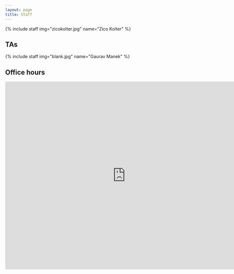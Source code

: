 ```yaml
---
layout: page
title: Staff
---
```


{% include staff img="zicokolter.jpg" name="Zico Kolter" %}

## TAs

{% include staff img="blank.jpg" name="Gaurav Manek" %}

## Office hours

<iframe src="https://calendar.google.com/calendar/embed?mode=WEEK&amp;height=600&amp;wkst=1&amp;bgcolor=%23FFFFFF&amp;src=caousuip666hpgc8068eoq40m8%40group.calendar.google.com&amp;color=%2329527A&amp;ctz=America%2FNew_York" style="border-width:0" width="768" height="600" frameborder="0" scrolling="no"></iframe>
